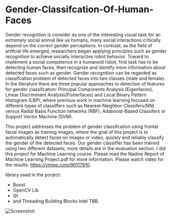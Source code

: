 Gender-Classifcation-Of-Human-Faces
===================================
Gender recognition is consider as one of the interesting visual task for an extremely social animal like us humans, many social interactions critically depend on the correct gender perceptions. In contrast, as the field of artifcial life emerged, researchers began applying principles such as gender recognition to achieve socially interactive robot behavior. Toward to implement a social competence in a humanoid robot, first task has to be detecting human faces, then recognize and identify more information about detected faces such as gender. Gender recognition can be regarded as classifcation problem of detected faces
into two classes (male and female). In the literature there are three popular approaches to detection of features for gender classifcation: Principal Components Analysis (Eigenfaces), Linear Discriminant Analysis(Fisherfaces) and Local Binary Pattern Histogram (LBP), where previous work in machine learning focused on different types of classiffers such as Nearest-Neighbor Classifers(NN) versus Radial Basis Function networks (RBF), Adaboost-Based Classifers or Support Vector Machine (SVM).

This project addresses the problem of gender classifcation using frontal facial images as training images, where the goal of this project is to automatically detect faces on images or video, quickly and reliably classify the gender of the detected faces. Our gender classiffer has been trained using two different datasets; more details are in the evaluation section. I did this project for Machine Learning course. Please read the Nadine Report of Machine Learning Project.pdf for more information. Please watch video for the results: https://vimeo.com/90117910.

library used in the porject:
- Boost
- OpenCV Lib
- Qt
- and Threading Building Blocks Intel TBB.

![Screenshot](https://github.com/NadineAB/GenderClassifcationOfHumanFaces/blob/master/Screen%20Shot%202018-08-06%20at%2020.01.17.png)
